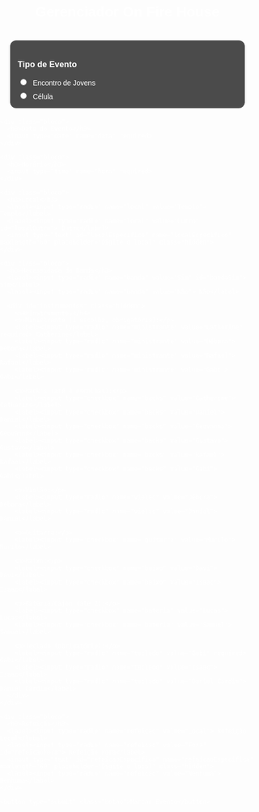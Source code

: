 <!DOCTYPE html>
<html lang="pt-BR">
<head>
  <meta charset="UTF-8" />
  <meta name="viewport" content="width=device-width, initial-scale=1.0" />
  <title>Gerenciador On Fire House</title>
  <link rel="manifest" href="manifest.json">
  <style>
    body {
      font-family: Arial, sans-serif;
      background: url('https://images.unsplash.com/photo-1612831816833-80e24f1525c5?auto=format&fit=crop&w=1350&q=80') no-repeat center center/cover;
      filter: grayscale(100%);
      margin: 0;
      padding: 0;
      color: white;
    }
    h1 {
      text-align: center;
      font-weight: bold;
      padding: 20px;
    }
    .bloco {
      background: rgba(0, 0, 0, 0.7);
      margin: 20px;
      padding: 15px;
      border-radius: 12px;
      position: relative;
      box-shadow: 0 0 10px rgba(255,255,255,0.3);
    }
    label {
      display: block;
      margin-top: 8px;
      cursor: pointer;
    }
    input[type="radio"], input[type="checkbox"] {
      margin-right: 8px;
    }
    input[type="text"], input[type="date"], input[type="time"] {
      width: 95%;
      padding: 6px;
      margin-top: 8px;
      border-radius: 8px;
      border: none;
    }
    .selecionado {
      background: #32cd32;
      border-radius: 6px;
      padding: 4px;
    }
    .botao {
      display: block;
      margin: 20px auto;
      padding: 12px 20px;
      background: #32cd32;
      border: none;
      border-radius: 12px;
      font-size: 16px;
      font-weight: bold;
      cursor: pointer;
      color: black;
      transition: 0.3s;
    }
    .botao:hover {
      background: #28a428;
    }
    .hidden {
      display: none;
    }
    .sucesso {
      text-align: center;
      font-size: 18px;
      margin-top: 20px;
      color: #32cd32;
      animation: aparecer 1s ease-in-out;
    }
    @keyframes aparecer {
      from { opacity: 0; transform: scale(0.9);} 
      to { opacity: 1; transform: scale(1);} 
    }
  </style>
</head>
<body>
  <h1>Gerenciador On Fire House</h1>
  <form id="eventoForm">
    <div class="bloco">
      <h3>Tipo de Evento</h3>
      <label><input type="radio" name="tipo" value="Encontro de Jovens"> Encontro de Jovens</label>
      <label><input type="radio" name="tipo" value="Célula"> Célula</label>
    </div>

    <div class="bloco">
      <h3>Data do Evento</h3>
      <input type="date" name="data" required>
    </div>

    <div class="bloco">
      <h3>Horário</h3>
      <input type="time" name="hora" required>
    </div>

    <div class="bloco">
      <h3>Local</h3>
      <label><input type="radio" name="local" value="Templo"> Templo</label>
      <label><input type="radio" name="local" value="Outro" id="localOutro"> Outro</label>
      <input type="text" id="localEspecifico" name="localEspecifico" maxlength="60" placeholder="Digite o local" class="hidden">
    </div>

    <div class="bloco">
      <h3>Necessidade de Banda</h3>
      <label><input type="radio" name="banda" value="Sim" id="bandaSim"> Sim</label>
      <label><input type="radio" name="banda" value="Não"> Não</label>

      <div id="instrumentos" class="hidden">
        <h4>Instrumentos</h4>
        <p>Ministrante (1 escolha, obrigatória):</p>
        <label><input type="radio" name="ministrante" value="Catherine" required> Catherine</label>
        <label><input type="radio" name="ministrante" value="Débora"> Débora</label>
        <label><input type="radio" name="ministrante" value="Rafael"> Rafael</label>
        <label><input type="radio" name="ministrante" value="Gabi"> Gabi</label>

        <p>Back's (até 4 escolhas):</p>
        <label><input type="checkbox" name="backs" value="Catherine"> Catherine</label>
        <label><input type="checkbox" name="backs" value="Daniel"> Daniel</label>
        <label><input type="checkbox" name="backs" value="Geovanna"> Geovanna</label>
        <label><input type="checkbox" name="backs" value="Gustavo"> Gustavo</label>
        <label><input type="checkbox" name="backs" value="Rafael"> Rafael</label>
        <label><input type="checkbox" name="backs" value="Gabi"> Gabi</label>

        <p>Violão:</p>
        <label><input type="radio" name="violao" value="Débora"> Débora</label>
        <label><input type="radio" name="violao" value="Daniel"> Daniel</label>

        <p>Guitarra:</p>
        <label><input type="checkbox" name="guitarra" value="Murilo"> Murilo</label>

        <p>Baixo:</p>
        <label><input type="checkbox" name="baixo" value="Davi"> Davi</label>
        <label><input type="checkbox" name="baixo" value="Isaac"> Isaac</label>

        <p>Bateria/Cajón (até 2):</p>
        <label><input type="checkbox" name="bateria" value="Lucas"> Lucas</label>
        <label><input type="checkbox" name="bateria" value="Samuel"> Samuel</label>

        <p>Teclado (obrigatório):</p>
        <label><input type="radio" name="teclado" value="Gabi" required> Gabi</label>
        <label><input type="radio" name="teclado" value="Isaac"> Isaac</label>
        <label><input type="radio" name="teclado" value="Daniel Cardim"> Daniel Cardim</label>
      </div>
    </div>

    <div class="bloco">
      <h3>Refeição</h3>
      <label><input type="radio" name="refeicao" value="Local"> Refeição Local</label>
      <label><input type="radio" name="refeicao" value="Fora" id="refeicaoFora"> Refeição Fora</label>
      <input type="text" id="refeicaoEspecifica" name="refeicaoEspecifica" maxlength="60" placeholder="Digite o local" class="hidden">
      <label><input type="radio" name="refeicao" value="Nenhuma"> Nenhuma</label>
    </div>

    <button type="submit" class="botao">Marcar Evento</button>
  </form>

  <div id="mensagemSucesso" class="sucesso hidden">✔ Evento marcado e salvo com sucesso!</div>
  <button id="novoEvento" class="botao hidden">Deseja marcar outro evento?</button>

  <script>
    const localOutro = document.getElementById('localOutro');
    const localEspecifico = document.getElementById('localEspecifico');
    const refeicaoFora = document.getElementById('refeicaoFora');
    const refeicaoEspecifica = document.getElementById('refeicaoEspecifica');
    const bandaSim = document.getElementById('bandaSim');
    const instrumentos = document.getElementById('instrumentos');
    const form = document.getElementById('eventoForm');
    const msg = document.getElementById('mensagemSucesso');
    const novoEvento = document.getElementById('novoEvento');

    localOutro.addEventListener('change', () => {
      localEspecifico.classList.remove('hidden');
    });

    refeicaoFora.addEventListener('change', () => {
      refeicaoEspecifica.classList.remove('hidden');
    });

    bandaSim.addEventListener('change', () => {
      instrumentos.classList.remove('hidden');
    });

    form.addEventListener('submit', (e) => {
      e.preventDefault();
      msg.classList.remove('hidden');
      novoEvento.classList.remove('hidden');
    });

    novoEvento.addEventListener('click', () => {
      form.reset();
      msg.classList.add('hidden');
      novoEvento.classList.add('hidden');
      instrumentos.classList.add('hidden');
      localEspecifico.classList.add('hidden');
      refeicaoEspecifica.classList.add('hidden');
    });

    if ('serviceWorker' in navigator) {
      navigator.serviceWorker.register('service-worker.js');
    }
  </script>
</body>
</html>
